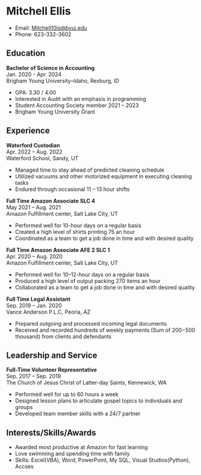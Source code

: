 # Mitchell Ellis

- Email: Mitchell10is@byui.edu
- Phone: 623-332-3602

## Education

**Bachelor of Science in Accounting**\
Jan. 2020 - Apr. 2024\
Brigham Young University–Idaho, Rexburg, ID

- GPA: 3.30 / 4.00
- Interested in Audit with an emphasis in programming
- Student Accounting Society member 2021 – 2023
- Brigham Young University Grant

## Experience

**Waterford Custodian**\
Apr. 2022 – Aug. 2022\
Waterford School, Sandy, UT

- Managed time to stay ahead of predicted cleaning schedule
- Utilized vacuums and other motorized equipment in executing cleaning tasks
- Endured through occasional 11 – 13 hour shifts

**Full Time Amazon Associate SLC 4**\
May 2021 – Aug. 2021\
Amazon Fulfillment center, Salt Lake City, UT

- Performed well for 10-hour days on a regular basis
- Created a high level of shirts printing 75 an hour
- Coordinated as a team to get a job done in time and with desired quality

**Full Time Amazon Associate AFE 2 SLC 1**\
Apr. 2020 – Aug. 2020\
Amazon Fulfillment center, Salt Lake City, UT

- Performed well for 10–12-hour days on a regular basis
- Produced a high level of output packing 270 items an hour
- Collaborated as a team to get a job done in time and with desired quality

**Full Time Legal Assistant**\
Sep. 2019 – Jan. 2020\
Vance Anderson P.L.C, Peoria, AZ

- Prepared outgoing and processed incoming legal documents
- Received and recorded hundreds of weekly payments (Sum of $200-$500 thousand) from clients and defendants

## Leadership and Service

**Full-Time Volunteer Representative**\
Sep. 2017 – Sep. 2019\
The Church of Jesus Christ of Latter-day Saints, Kennewick, WA

- Performed well for up to 60 hours a week
- Designed lesson plans to articulate gospel topics to individuals and groups
- Developed team member skills with a 24/7 partner

## Interests/Skills/Awards

- Awarded most productive at Amazon for fast learning
- Love swimming and spending time with family
- Skills: Excel(VBA), Word, PowerPoint, My SQL, Visual Studios(Python), Accses
